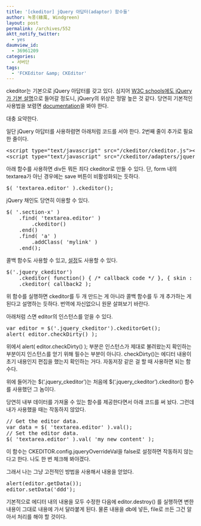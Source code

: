 ```yaml
---
title: '[ckeditor] jQuery 아답터(adaptor) 함수들'
author: 녹풍(綠風, Windgreen)
layout: post
permalink: /archives/552
aktt_notify_twitter:
  - yes
daumview_id:
  - 36961209
categories:
  - 서버단
tags:
  - 'FCKEditor &amp; CKEditor'
---
```

ckeditor는 기본으로 jQuery 아답터를 갖고 있다. 심지어 <a href="http://www.w3schools.com/jquery/default.asp" target="_blank">W3C schools에도 jQuery가 기본 설명</a>으로 들어갈 정도니, jQuery의 위상은 정말 높은 것 같다. 당연히 기본적인 사용법을 보렴면 <a href="http://docs.cksource.com/CKEditor_3.x/Developers_Guide/jQuery_Adapter" target="_blank">documentation</a>을 봐야 한다.

대충 요약한다.

일단 jQuery 아답터를 사용하렴면 아래처럼 코드를 서야 한다. 2번째 줄이 추가로 필요한 줄이다.

<pre class="brush:html">&lt;script type="text/javascript" src="/ckeditor/ckeditor.js"&gt;&lt;/script&gt;
&lt;script type="text/javascript" src="/ckeditor/adapters/jquery.js"&gt;&lt;/script&gt;
</pre>

아래 함수를 사용하면 div든 뭐든 죄다 ckeditor로 만들 수 있다. 단, form 내의 textarea가 아닌 경우에는 save 버튼이 비활성화되는 듯하다.

<pre class="brush:js">$( &#039;textarea.editor&#039; ).ckeditor();</pre>

jQuery 채인도 당연히 이용할 수 있다.

<pre class="brush:js">$( &#039;.section-x&#039; )
    .find( &#039;textarea.editor&#039; )
        .ckeditor()
    .end()
    .find( &#039;a&#039; )
        .addClass( &#039;mylink&#039; )
    .end();
</pre>

콜백 함수도 사용할 수 있고, <a href="http://docs.cksource.com/ckeditor_api/symbols/CKEDITOR.config.html" target="_blank">설정</a>도 사용할 수 있다.

<pre class="brush:js">$(&#039;.jquery_ckeditor&#039;)
    .ckeditor( function() { /* callback code */ }, { skin : &#039;office2003&#039; } );
    .ckeditor( callback2 );
</pre>

위 함수를 실행하면 ckeditor를 두 개 만드는 게 아니라 콜백 함수를 두 개 추가하는 게 된다고 설명하는 듯하다. 번역에 자신없으니 원문 살펴보기 바란다.

아래처럼 스면 editor의 인스턴스를 얻을 수 있다.

<pre class="brush:js">var editor = $(&#039;.jquery_ckeditor&#039;).ckeditorGet();
alert( editor.checkDirty() );
</pre>

위에서 alert( editor.checkDirty() ); 부분은 인스턴스가 제대로 불려왔는지 확인하는 부분이지 인스턴스를 얻기 위해 필수는 부분이 아니다. checkDirty()는 에디터 내용이 초기 내용인지 편집을 했는지 확인하는 거다. 자동저장 같은 걸 할 때 사용하면 되는 함수다.

위에 들어가는 $(&#8216;.jquery\_ckeditor&#8217;)는 처음에 $(&#8216;.jquery\_ckeditor&#8217;).ckeditor() 함수를 사용했던 그 놈이다.

당연히 내부 데이터를 가져올 수 있는 함수를 제공한다면서 아래 코드를 써 놨다. 그런데 내가 사용했을 때는 작동하지 않았다.

<pre class="brush:js">// Get the editor data.
var data = $( &#039;textarea.editor&#039; ).val();
// Set the editor data.
$( &#039;textarea.editor&#039; ).val( &#039;my new content&#039; );
</pre>

이 함수는 CKEDITOR.config.jqueryOverrideVal을 false로 설정하면 작동하지 않는다고 한다. 나도 한 번 체크해 봐야겠다.

그래서 나는 그냥 고전적인 방법을 사용해서 내용을 얻었다.

<pre class="brush:js">alert(editor.getData());
editor.setData(&#039;ddd&#039;);
</pre>

기본적으로 에디터 내의 내용을 모두 수정한 다음에 editor.destroy() 를 실행하면 변한 내용이 그대로 내용에 가서 달라붙게 된다. 물론 내용을 db에 넣든, file로 쓰든 그건 알아서 처리를 해야 할 것이다.